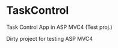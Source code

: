 TaskControl
===========

Task Control App in ASP MVC4 (Test proj.)

Dirty project for testing ASP MVC4

